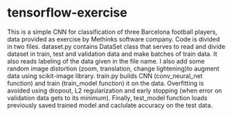 # tensorflow-exercise
This is a simple CNN for classification of three Barcelona football players, data provided as exercise by Methinks software company. Code is divided in two files.
dataset.py contains DataSet class that serves to read and divide dataset in train, test and validation data and make batches of train data. It also reads labeling of the data given in the file name. I also add some random image distortion (zoom, translation, change lightening)to augment data using scikit-image library.
train.py builds CNN (conv_neural_net function) and train (train_model function) it on the data. Overfitting is avoided using dropout, L2 regularization and early stopping (when error on validation data gets to its minimum). Finally,  test_model function loads previously saved trained model and caclulate accuracy on the test data.
